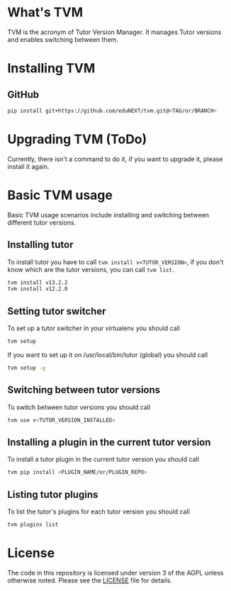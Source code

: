 # What's TVM
TVM is the acronym of Tutor Version Manager. It manages Tutor versions and enables switching between them.

# Installing TVM

## GitHub
```bash
pip install git+https://github.com/eduNEXT/tvm.git@<TAG/or/BRANCH>
```

# Upgrading TVM (ToDo)
Currently, there isn't a command to do it, if you want to upgrade it, please install it again.

# Basic TVM usage
Basic TVM usage scenarios include installing and switching between different tutor versions.

## Installing tutor
To install tutor you have to call `tvm install v<TUTOR_VERSION>`, if you don't know which are the
tutor versions, you can call `tvm list`.

```bash
tvm install v13.2.2
tvm install v12.2.0
```

## Setting tutor switcher
To set up a tutor switcher in your virtualenv you should call

```bash
tvm setup
```

If you want to set up it on /usr/local/bin/tutor (global) you should call
```bash
tvm setup -g
```

## Switching between tutor versions
To switch between tutor versions you should call

```bash
tvm use v<TUTOR_VERSION_INSTALLED>
```

## Installing a plugin in the current tutor version
To install a tutor plugin in the current tutor version you should call

```bash
tvm pip install <PLUGIN_NAME/or/PLUGIN_REPO>
```

## Listing tutor plugins
To list the tutor's plugins for each tutor version you should call

```bash
tvm plugins list
```

# License
The code in this repository is licensed under version 3 of the AGPL unless
otherwise noted. Please see the [LICENSE](https://github.com/edunext/tvm/blob/main/LICENSE) file for details.